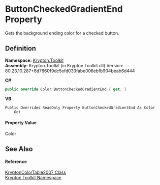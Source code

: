 # ButtonCheckedGradientEnd Property


Gets the background ending color for a checked button.



## Definition
**Namespace:** <a href="79d2eac2-21f4-54ff-7552-b20c33c30600.md">Krypton.Toolkit</a>  
**Assembly:** Krypton.Toolkit (in Krypton.Toolkit.dll) Version: 80.23.10.287+8d7660f9dc5efd033fabe008ebfb904beab6d444

**C#**
``` C#
public override Color ButtonCheckedGradientEnd { get; }
```
**VB**
``` VB
Public Overrides ReadOnly Property ButtonCheckedGradientEnd As Color
	Get
```



#### Property Value
Color

## See Also


#### Reference
<a href="93f9f7f7-ea48-5b7e-9528-fb137b4f4acc.md">KryptonColorTable2007 Class</a>  
<a href="79d2eac2-21f4-54ff-7552-b20c33c30600.md">Krypton.Toolkit Namespace</a>  
